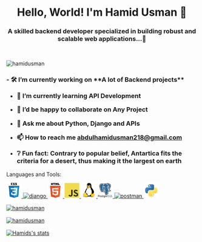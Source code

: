 <h1 align="center">Hello, World! I'm Hamid Usman 👋</h1>
<h3 align="center">A skilled backend developer specialized in building robust and scalable web applications...👀</h3>
<img src='https://camo.githubusercontent.com/c1dcb74cc1c1835b1d716f5051499a2814c683c806b15f04b0eba492863703e9/68747470733a2f2f63646e2e6472696262626c652e636f6d2f75736572732f3733303730332f73637265656e73686f74732f363538313234332f6176656e746f2e676966' alt="">

<p align="left"> <img src="https://komarev.com/ghpvc/?username=hamidusman&label=Profile%20views&color=0e75b6&style=flat" alt="hamidusman" /> </p>

<h3>- 🛠 I’m currently working on **A lot of Backend projects**

- 📙 I’m currently learning **API Development**

- 🤝 I’d be happy to collaborate on **Any Project**

- 💬 Ask me about **Python, Django and APIs**

- 📫 How to reach me **abdulhamidusman218@gmail.com**

- ❔ Fun fact: **Contrary to popular belief, Antartica fits the criteria for a desert, thus making it the largest on earth**
</h3
- 
<h3 align="left">Languages and Tools:</h3>
<p align="left">   <a href="https://www.w3schools.com/css/" target="_blank" rel="noreferrer"> <img src="https://raw.githubusercontent.com/devicons/devicon/master/icons/css3/css3-original-wordmark.svg" alt="css3" width="40" height="40"/> </a>
  <a href="https://www.djangoproject.com/" target="_blank" rel="noreferrer"> <img src="https://cdn.worldvectorlogo.com/logos/django.svg" alt="django" width="40" height="40"/><a href="https://www.w3.org/html/" target="_blank" rel="noreferrer"> <img src="https://raw.githubusercontent.com/devicons/devicon/master/icons/html5/html5-original-wordmark.svg" alt="html5" width="40" height="40"/> </a> </a> <a href="https://developer.mozilla.org/en-US/docs/Web/JavaScript" target="_blank" rel="noreferrer"> <img src="https://raw.githubusercontent.com/devicons/devicon/master/icons/javascript/javascript-original.svg" alt="javascript" width="40" height="40"/> </a> <a href="https://www.linux.org/" target="_blank" rel="noreferrer"> <img src="https://raw.githubusercontent.com/devicons/devicon/master/icons/linux/linux-original.svg" alt="linux" width="40" height="40"/> </a><a href="https://www.postgresql.org" target="_blank" rel="noreferrer"> <img src="https://raw.githubusercontent.com/devicons/devicon/master/icons/postgresql/postgresql-original-wordmark.svg" alt="postgresql" width="40" height="40"/> </a> <a href="https://postman.com" target="_blank" rel="noreferrer"><img src="https://www.vectorlogo.zone/logos/getpostman/getpostman-icon.svg" alt="postman" width="40" height="40"/> </a> <a href="https://www.python.org" target="_blank" rel="noreferrer"> <img src="https://raw.githubusercontent.com/devicons/devicon/master/icons/python/python-original.svg" alt="python" width="40" height="40"/> </a> <a href="https://sass-lang.com" target="_blank" rel="noreferrer">

<!-- 
<h3 align="left">Connect with me:</h3>
<p align="left">
<a href="https://twitter.com/soolaimang" target="blank"><img align="center" src="https://raw.githubusercontent.com/rahuldkjain/github-profile-readme-generator/master/src/images/icons/Social/twitter.svg" alt="soolaimang" height="30" width="40" /></a>
<a href="https://instagram.com/https://instagram.com/_____soolaiman.g?igshid=ymmymta2m2y=" target="blank"><img align="center" src="https://raw.githubusercontent.com/rahuldkjain/github-profile-readme-generator/master/src/images/icons/Social/instagram.svg" alt="https://instagram.com/_____soolaiman.g?igshid=ymmymta2m2y=" height="30" width="40" /></a>
</p>


<h3 align="left">Languages and Tools:</h3>
<p align="left"> <a href="https://getbootstrap.com" target="_blank" rel="noreferrer"> <img src="https://raw.githubusercontent.com/devicons/devicon/master/icons/bootstrap/bootstrap-plain-wordmark.svg" alt="bootstrap" width="40" height="40"/> </a> <a href="https://www.w3schools.com/css/" target="_blank" rel="noreferrer"> <img src="https://raw.githubusercontent.com/devicons/devicon/master/icons/css3/css3-original-wordmark.svg" alt="css3" width="40" height="40"/> </a> <a href="https://www.figma.com/" target="_blank" rel="noreferrer"> <img src="https://www.vectorlogo.zone/logos/figma/figma-icon.svg" alt="figma" width="40" height="40"/> </a> <a href="https://www.w3.org/html/" target="_blank" rel="noreferrer"> <img src="https://raw.githubusercontent.com/devicons/devicon/master/icons/html5/html5-original-wordmark.svg" alt="html5" width="40" height="40"/> </a> <a href="https://developer.mozilla.org/en-US/docs/Web/JavaScript" target="_blank" rel="noreferrer"> <img src="[https://raw.githubusercontent.com/devicons/devicon/master/icons/javascript/javascript-original.svg](https://www.svgrepo.com/show/376344/python.svg)" alt="javascript" width="40" height="40"/> </a> <a href="https://reactjs.org/" target="_blank" rel="noreferrer"> <img src="https://raw.githubusercontent.com/devicons/devicon/master/icons/react/react-original-wordmark.svg" alt="react" width="40" height="40"/> </a> </p>


-->

<p><img align="center" src="https://github-readme-stats.vercel.app/api/top-langs?username=hamidusman&theme=nightowl&show_icons=true&locale=en&layout=compact" alt="hamidusman" /></p>

<p><img align="center" src="https://github-readme-streak-stats.herokuapp.com/?user=hamidusman&theme=nightowl&" alt="hamidusman" /></p>

<div>
  <a href="https://github.com/hamidusman">
 <img align="center" src="https://github-readme-stats.vercel.app/api?username=hamidusman&theme=nightowl&show_icons=true&line_height=27&count_private=true" alt="Hamids's stats"/>
</a>
</div>

<br/>
